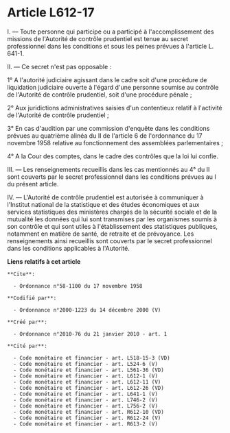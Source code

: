 # Article L612-17

I. ― Toute personne qui participe ou a participé à l'accomplissement des missions de l'Autorité de contrôle prudentiel est
tenue au secret professionnel dans les conditions et sous les peines prévues à l'article L. 641-1. 

II. ― Ce secret n'est pas opposable : 

1° A l'autorité judiciaire agissant dans le cadre soit d'une procédure de liquidation judiciaire ouverte à l'égard d'une
personne soumise au contrôle de l'Autorité de contrôle prudentiel, soit d'une procédure pénale ; 

2° Aux juridictions administratives saisies d'un contentieux relatif à l'activité de l'Autorité de contrôle prudentiel ; 

3° En cas d'audition par une commission d'enquête dans les conditions prévues au quatrième alinéa du II de l'article 6 de
l'ordonnance du 17 novembre 1958 relative au fonctionnement des assemblées parlementaires ; 

4° A la Cour des comptes, dans le cadre des contrôles que la loi lui confie. 

III. ― Les renseignements recueillis dans les cas mentionnés au 4° du II sont couverts par le secret professionnel dans les
conditions prévues au I du présent article. 

IV. ― L'Autorité de contrôle prudentiel est autorisée à communiquer à l'Institut national de la statistique et des études
économiques et aux services statistiques des ministères chargés de la sécurité sociale et de la mutualité les données qui lui
sont transmises par les organismes soumis à son contrôle et qui sont utiles à l'établissement des statistiques publiques,
notamment en matière de santé, de retraite et de prévoyance. Les renseignements ainsi recueillis sont couverts par le secret
professionnel dans les conditions applicables à l'Autorité.

**Liens relatifs à cet article**

	**Cite**:

	  - Ordonnance n°58-1100 du 17 novembre 1958

	**Codifié par**:

	  - Ordonnance n°2000-1223 du 14 décembre 2000 (V)

	**Créé par**:

	  - Ordonnance n°2010-76 du 21 janvier 2010 - art. 1

	**Cité par**:

	  - Code monétaire et financier - art. L518-15-3 (VD)
	  - Code monétaire et financier - art. L524-6 (V)
	  - Code monétaire et financier - art. L561-36 (VD)
	  - Code monétaire et financier - art. L612-1 (V)
	  - Code monétaire et financier - art. L612-11 (V)
	  - Code monétaire et financier - art. L612-26 (VD)
	  - Code monétaire et financier - art. L641-1 (V)
	  - Code monétaire et financier - art. L746-2 (V)
	  - Code monétaire et financier - art. L756-2 (V)
	  - Code monétaire et financier - art. R612-10 (VD)
	  - Code monétaire et financier - art. R612-24 (V)
	  - Code monétaire et financier - art. R613-2 (V)
